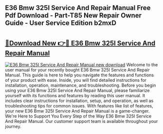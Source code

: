## E36 Bmw 325I Service And Repair Manual Free Pdf Download - Part-T85 New Repair Owner Guide - User Service Edition b2mxD

# <h2><a href="http://bc53113.oget.top/?id=E36+Bmw+325I+Service+And+Repair+Manual">🔗Download New 👉🔴 E36 Bmw 325I Service And Repair Manual</a></h2>

[![E36 Bmw 325I Service And Repair Manual new download](https://i.imgur.com/5g1atiW.png)](http://bc53113.oget.top/?id=E36+Bmw+325I+Service+And+Repair+Manual)
Welcome to the user manual for your recently bought E36 Bmw 325I Service And Repair Manual. This guide is here to help you navigate the features and functions of your product with ease. Inside, you will find detailed instructions for installation, operation, maintenance, and troubleshooting. Before you begin using your E36 Bmw 325I Service And Repair Manual, please familiarize yourself with its functions and features by reading this user manual. It includes clear instructions for installation, setup, and operation, as well as troubleshooting tips for common issues. With features like list of features, your new E36 Bmw 325I Service And Repair Manual is a game-changer. We're Here to Support You Every Step of the Way E36 Bmw 325I Service And Repair Manual. Our customer support team is available throughout your journey.
